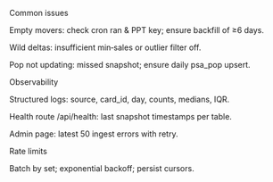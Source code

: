 Common issues

Empty movers: check cron ran & PPT key; ensure backfill of ≥6 days.

Wild deltas: insufficient min‑sales or outlier filter off.

Pop not updating: missed snapshot; ensure daily psa_pop upsert.

Observability

Structured logs: source, card_id, day, counts, medians, IQR.

Health route /api/health: last snapshot timestamps per table.

Admin page: latest 50 ingest errors with retry.

Rate limits

Batch by set; exponential backoff; persist cursors.